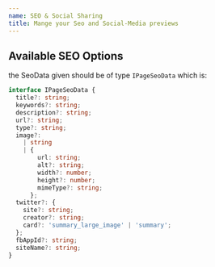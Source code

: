```yaml
---
name: SEO & Social Sharing
title: Mange your Seo and Social-Media previews
---
```


## Available SEO Options

the SeoData given should be of type `IPageSeoData` which is:

```ts
interface IPageSeoData {
  title?: string;
  keywords?: string;
  description?: string;
  url?: string;
  type?: string;
  image?:
    | string
    | {
        url: string;
        alt?: string;
        width?: number;
        height?: number;
        mimeType?: string;
      };
  twitter?: {
    site?: string;
    creator?: string;
    card?: 'summary_large_image' | 'summary';
  };
  fbAppId?: string;
  siteName?: string;
}
```
